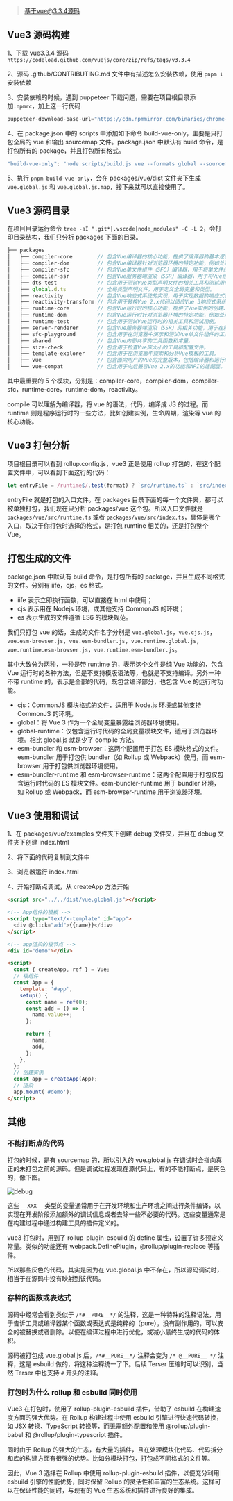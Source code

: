 > 基于vue@3.3.4源码

## Vue3 源码构建

1、下载 vue3.3.4 源码 `https://codeload.github.com/vuejs/core/zip/refs/tags/v3.3.4`

2、源码 .github/CONTRIBUTING.md 文件中有描述怎么安装依赖，使用 `pnpm i` 安装依赖

3、安装依赖的时候，遇到 puppeteer 下载问题，需要在项目根目录添加`.npmrc`，加上这一行代码

```js
puppeteer-download-base-url="https://cdn.npmmirror.com/binaries/chrome-for-testing"
```

4、在 package.json 中的 scripts 中添加如下命令 build-vue-only，主要是只打包全局的 vue 和输出 sourcemap 文件。package.json 中默认有 build 命令，是打包所有的 package，并且打包所有格式。

```bash
"build-vue-only": "node scripts/build.js vue --formats global --sourcemap true",
```

5、执行 `pnpm build-vue-only`，会在 packages/vue/dist 文件夹下生成 `vue.global.js` 和 `vue.global.js.map`，接下来就可以直接使用了。

## Vue3 源码目录

在项目目录运行命令 `tree -aI ".git*|.vscode|node_modules" -C -L 2`，会打印目录结构，我们只分析 packages 下面的目录。

```js
├── packages
│   ├── compiler-core        // 包含Vue编译器的核心功能，提供了编译器的基本逻辑和算法。比如编译成抽象语法树等。
│   ├── compiler-dom         // 包含Vue编译器针对浏览器环境的特定功能，例如处理DOM元素和属性。
│   ├── compiler-sfc         // 包含Vue单文件组件（SFC）编译器，用于将单文件组件转换为渲染函数。
│   ├── compiler-ssr         // 包含Vue服务器端渲染（SSR）编译器，用于将Vue组件编译为在服务器上渲染的函数。
│   ├── dts-test             // 包含用于测试Vue类型声明文件的相关工具和测试用例。
│   ├── global.d.ts          // 全局类型声明文件，用于定义全局变量和类型。
│   ├── reactivity           // 包含Vue响应式系统的实现，用于实现数据的响应式和依赖追踪。
│   ├── reactivity-transform // 包含用于转换Vue 2.x代码以适应Vue 3响应式系统的工具。
│   ├── runtime-core         // 包含Vue运行时的核心功能，提供了Vue实例的创建、组件的渲染等基本功能。
│   ├── runtime-dom          // 包含Vue运行时针对浏览器环境的特定功能，例如处理DOM操作和事件处理。
│   ├── runtime-test         // 包含用于测试Vue运行时的相关工具和测试用例。
│   ├── server-renderer      // 包含Vue服务器端渲染（SSR）的相关功能，用于在服务器上渲染Vue组件。
│   ├── sfc-playground       // 包含用于在浏览器中演示和测试Vue单文件组件的工具。
│   ├── shared               // 包含Vue内部共享的工具函数和常量。
│   ├── size-check           // 包含用于检查Vue库大小的工具和配置文件。
│   ├── template-explorer    // 包含用于在浏览器中探索和分析Vue模板的工具。
│   ├── vue                  // 包含面向用户的Vue的完整版本，包括编译器和运行时。
│   └── vue-compat           // 包含用于向后兼容Vue 2.x的功能和API的适配层。
```

其中最重要的 5 个模块，分别是：compiler-core，compiler-dom，compiler-sfc，runtime-core，runtime-dom，reactivity。

compile 可以理解为编译器，将 vue 的语法，代码，编译成 JS 的过程。而 runtime 则是程序运行时的一些方法，比如创建实例，生命周期，渲染等 vue 的核心功能。

## Vue3 打包分析

项目根目录可以看到 rollup.config.js，vue3 正是使用 rollup 打包的，在这个配置文件中，可以看到下面这行的代码：

```js
let entryFile = /runtime$/.test(format) ? `src/runtime.ts` : `src/index.ts`;
```

entryFile 就是打包的入口文件。在 packages 目录下面的每一个文件夹，都可以被单独打包，我们现在只分析 packages/vue 这个包。所以入口文件就是 `packages/vue/src/runtime.ts` 或者 `packages/vue/src/index.ts`，具体是哪个入口，取决于你打包时选择的格式，是打包 rumtine 相关的，还是打包整个 Vue。

## 打包生成的文件

package.json 中默认有 build 命令，是打包所有的 package，并且生成不同格式的文件。分别有 iife，cjs，es 格式。

- iife 表示立即执行函数，可以直接在 html 中使用；
- cjs 表示用在 Nodejs 环境，或其他支持 CommonJS 的环境；
- es 表示生成的文件遵循 ES6 的模块规范。

我们只打包 vue 的话，生成的文件名字分别是 `vue.global.js`，`vue.cjs.js`，`vue.esm-browser.js`，`vue.esm-bundler.js`，`vue.runtime.global.js`，`vue.runtime.esm-browser.js`，`vue.runtime.esm-bundler.js`。

其中大致分为两种，一种是带 runtime 的，表示这个文件是纯 Vue 功能的，包含 Vue 运行时的各种方法，但是不支持模版语法等，也就是不支持编译。另外一种不带 runtime 的，表示是全部的代码，既包含编译部分，也包含 Vue 的运行时功能。

- cjs：CommonJS 模块格式的文件，适用于 Node.js 环境或其他支持 CommonJS 的环境。
- global：将 Vue 3 作为一个全局变量暴露给浏览器环境使用。
- global-runtime：仅包含运行时代码的全局变量模块文件，适用于浏览器环境。相比 global.js 就是少了 compile 方法。
- esm-bundler 和 esm-browser：这两个配置用于打包 ES 模块格式的文件。esm-bundler 用于打包供 bundler（如 Rollup 或 Webpack）使用，而 esm-browser 用于打包供浏览器环境使用。
- esm-bundler-runtime 和 esm-browser-runtime：这两个配置用于打包仅包含运行时代码的 ES 模块文件。esm-bundler-runtime 用于 bundler 环境，如 Rollup 或 Webpack，而 esm-browser-runtime 用于浏览器环境。

## Vue3 使用和调试

1、在 packages/vue/examples 文件夹下创建 debug 文件夹，并且在 debug 文件夹下创建 index.html

2、将下面的代码复制到文件中

3、浏览器运行 index.html

4、开始打断点调试，从 createApp 方法开始

```html
<script src="../../dist/vue.global.js"></script>

<!-- App组件的模板 -->
<script type="text/x-template" id="app">
  <div @click="add">{{name}}</div>
</script>

<!-- app渲染的根节点 -->
<div id="demo"></div>

<script>
  const { createApp, ref } = Vue;
  // 根组件
  const App = {
    template: '#app',
    setup() {
      const name = ref(0);
      const add = () => {
        name.value++;
      };

      return {
        name,
        add,
      };
    },
  };
  // 创建实例
  const app = createApp(App);
  // 渲染
  app.mount('#demo');
</script>
```

## 其他

### 不能打断点的代码

打包的时候，是有 sourcemap 的，所以引入的 vue.global.js 在调试时会指向真正的未打包之前的源码。但是调试过程发现在源代码上，有的不能打断点，是灰色的，像下图。

![debug](https://cdn.lishuxue.site/blog/image/Vue/debug.png)

这些 `__XXX__` 类型的变量通常用于在开发环境和生产环境之间进行条件编译，以实现在开发阶段添加额外的调试信息或者去除一些不必要的代码。这些变量通常是在构建过程中通过构建工具的插件定义的。

vue3 打包时，用到了 rollup-plugin-esbuild 的 define 属性，设置了许多预定义常量。类似的功能还有 webpack.DefinePlugin，@rollup/plugin-replace 等插件。

所以那些灰色的代码，其实是因为在 vue.global.js 中不存在，所以源码调试时，相当于在源码中没有映射到该代码。

### 存粹的函数或表达式

源码中经常会看到类似于 `/*#__PURE__*/` 的注释，这是一种特殊的注释语法，用于告诉工具或编译器某个函数或表达式是纯粹的（pure），没有副作用的，可以安全的被替换或者删除。以便在编译过程中进行优化，或减小最终生成的代码的体积。

源码被打包成 vue.global.js 后，`/*#__PURE__*/` 注释会变为 `/* @__PURE__ */` 注释，这是 esbuild 做的，将这种注释统一了下。后续 Terser 压缩时可以识别，当然 Terser 中也支持 `#` 开头的注释。

### 打包时为什么 rollup 和 esbuild 同时使用

Vue3 在打包时，使用了 rollup-plugin-esbuild 插件，借助了 esbuild 在构建速度方面的强大优势。在 Rollup 构建过程中使用 esbuild 引擎进行快速代码转换，如 JSX 转换、TypeScript 转换等，而无需额外配置和使用 @rollup/plugin-babel 和 @rollup/plugin-typescript 插件。

同时由于 Rollup 的强大的生态，有大量的插件，且在处理模块化代码、代码拆分和库的构建方面有很强的优势。比如分模块打包，打包成不同格式的文件等。

因此，Vue 3 选择在 Rollup 中使用 rollup-plugin-esbuild 插件，以便充分利用 esbuild 引擎的性能优势，同时保留 Rollup 的灵活性和丰富的生态系统。这样可以在保证性能的同时，与现有的 Vue 生态系统和插件进行良好的集成。

